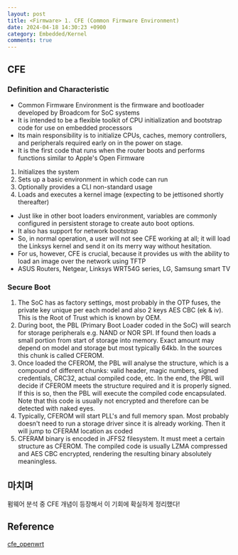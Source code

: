 ```yaml
---
layout: post
title: <Firmware> 1. CFE (Common Firmware Environment)
date: 2024-04-18 14:30:23 +0900
category: Embedded/Kernel
comments: true
---
```


## CFE

### Definition and Characteristic

- Common Firmware Environment is the firmware and bootloader developed by Broadcom for SoC systems
- It is intended to be a flexible toolkit of CPU initialization and bootstrap code for use on embedded processors
- Its main responsibility is to initialize CPUs, caches, memory controllers, and peripherals required early on in the power on stage.
- It is the first code that runs when the router boots and performs functions similar to Apple's Open Firmware

1. Initializes the system
2. Sets up a basic environment in which code can run
3. Optionally provides a CLI non-standard usage
4. Loads and executes a kernel image (expecting to be jettisoned shortly thereafter)

- Just like in other boot loaders environment, variables are commonly configured in persistent storage to create auto boot options. 
- It also has support for network bootstrap
- So, in normal operation, a user will not see CFE working at all; it will load the Linksys kernel and send it on its merry way without hesitation. 
- For us, however, CFE is crucial, because it provides us with the ability to load an image over the network using TFTP
- ASUS Routers, Netgear, Linksys WRT54G series, LG, Samsung smart TV

### Secure Boot

1. The SoC has as factory settings, most probably in the OTP fuses, the private key unique per each model and also 2 keys AES CBC (ek & iv). This is the Root of Trust which is known by OEM.
2. During boot, the PBL (Primary Boot Loader coded in the SoC) will search for storage peripherals e.g. NAND or NOR SPI. If found then loads a small portion from start of storage into memory. Exact amount may depend on model and storage but most typically 64kb. In the sources this chunk is called CFEROM.
3. Once loaded the CFEROM, the PBL will analyse the structure, which is a compound of different chunks: valid header, magic numbers, signed credentials, CRC32, actual compiled code, etc. In the end, the PBL will decide if CFEROM meets the structure required and it is properly signed. If this is so, then the PBL will execute the compiled code encapsulated. Note that this code is usually not encrypted and therefore can be detected with naked eyes.
4. Typically, CFEROM will start PLL's and full memory span. Most probably doesn't need to run a storage driver since it is already working. Then it will jump to CFERAM location as coded
5. CFERAM binary is encoded in JFFS2 filesystem. It must meet a certain structure as CFEROM. The compiled code is usually LZMA compressed and AES CBC encrypted, rendering the resulting binary absolutely meaningless.

## 마치며

펌웨어 분석 중 CFE 개념이 등장해서 이 기회에 확실하게 정리했다!

## Reference

[cfe_openwrt](https://openwrt.org/docs/techref/bootloader/cfe)